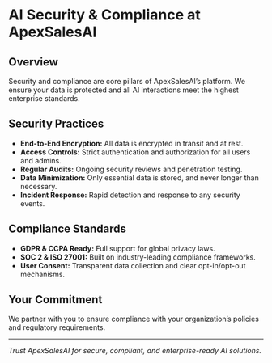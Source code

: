 # AI Security & Compliance at ApexSalesAI

## Overview
Security and compliance are core pillars of ApexSalesAI’s platform. We ensure your data is protected and all AI interactions meet the highest enterprise standards.

## Security Practices
- **End-to-End Encryption:** All data is encrypted in transit and at rest.
- **Access Controls:** Strict authentication and authorization for all users and admins.
- **Regular Audits:** Ongoing security reviews and penetration testing.
- **Data Minimization:** Only essential data is stored, and never longer than necessary.
- **Incident Response:** Rapid detection and response to any security events.

## Compliance Standards
- **GDPR & CCPA Ready:** Full support for global privacy laws.
- **SOC 2 & ISO 27001:** Built on industry-leading compliance frameworks.
- **User Consent:** Transparent data collection and clear opt-in/opt-out mechanisms.

## Your Commitment
We partner with you to ensure compliance with your organization’s policies and regulatory requirements.

---

*Trust ApexSalesAI for secure, compliant, and enterprise-ready AI solutions.*
